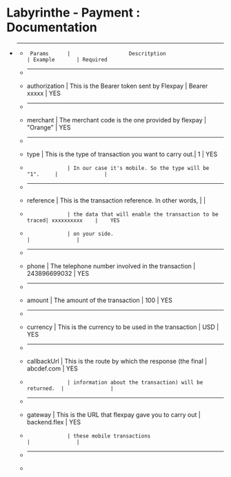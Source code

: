 # Labyrinthe - Payment : Documentation

* ------------------------------------------------------------------------------------------------------
     *      Params      |                   Descritption                        | Example       | Required   
     * ------------------------------------------------------------------------------------------------------
     *  authorization   | This is the Bearer token sent by Flexpay              | Bearer xxxxx  |    YES    
     * ------------------------------------------------------------------------------------------------------
     *  merchant        | The merchant code is the one provided by flexpay      | "Orange"      |    YES    
     * ------------------------------------------------------------------------------------------------------
     *  type            | This is the type of transaction you want to carry out.| 1             |    YES    
     *                  | In our case it's mobile. So the type will be "1".     |               |           
     * ------------------------------------------------------------------------------------------------------
     *  reference       | This is the transaction reference. In other words,    |               |           
     *                  | the data that will enable the transaction to be traced| xxxxxxxxxx    |    YES    
     *                  | on your side.                                         |               |           
     * ------------------------------------------------------------------------------------------------------
     *  phone           | The telephone number involved in the transaction      | 243896699032  |    YES    
     * ------------------------------------------------------------------------------------------------------
     *  amount          | The amount of the transaction                         | 100           |    YES    
     * ------------------------------------------------------------------------------------------------------
     *  currency        | This is the currency to be used in the transaction    | USD           |    YES    
     * ------------------------------------------------------------------------------------------------------
     *  callbackUrl     | This is the route by which the response (the final    | abcdef.com    |    YES    
     *                  | information about the transaction) will be returned.  |               |           
     * ------------------------------------------------------------------------------------------------------
     *  gateway         | This is the URL that flexpay gave you to carry out    | backend.flex  |    YES    
     *                  | these mobile transactions                             |               |           
     * ------------------------------------------------------------------------------------------------------
     *
